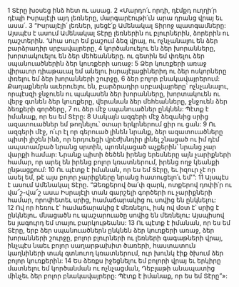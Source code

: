 1 Տէրը խօսեց ինձ հետ ու ասաց. 2 «Մարդո՛ւ որդի, դէմքդ ուղղի՛ր դէպի Իսրայէլի այդ լեռները, մարգարէութի՛ւն արա դրանց վրայ եւ ասա՛. 3 “Իսրայէլի՛ լեռներ, լսեցէ՛ք Ամենակալ Տիրոջ պատգամները: Այսպէս է ասում Ամենակալ Տէրը լեռներին ու բլուրներին, ձորերին ու դաշտերին. ‘Ահա սուր եմ քաշում ձեզ վրայ, ու ոչնչանալու են ձեր բարձրադիր սրբավայրերը, 4 կործանուելու են ձեր խորանները, խորտակուելու են ձեր մեհեանները. ու գետին եմ փռելու ձեր սպանուածներին ձեր կուռքերի առաջ: 5 Ձեր կուռքերի առաջ վիրաւոր դիաթաւալ եմ անելու իսրայէլացիներիդ ու ձեր ոսկորները փռելու եմ ձեր խորանների շուրջը, 6 ձեր բոլոր բնակավայրերում: Քաղաքներն աւերուելու են, բարձրադիր սրբավայրերը՝ ոչնչանալու, որպէսզի ջնջուեն ու պակասեն ձեր խորանները, խորտակուեն ու վերջ գտնեն ձեր կուռքերը, վերանան ձեր մեհեանները, ջնջուեն ձեր ձեռքերի գործերը, 7 ու ձեր մէջ սպանուածներ ընկնեն: Պէտք է իմանաք, որ ես եմ Տէրը:
8 Սակայն ազգերի մէջ ձեզանից սրից ազատուածներ եմ թողնելու՝ օտար երկրներում ցիր ու ցան: 9 Ու ազգերի մէջ, ո՛ւր էլ որ գերուած լինեն նրանք, ձեր ազատուածները պիտի յիշեն ինձ, որ երդուեցի վրէժխնդիր լինել շնացած ու իմ դէմ ապստամբած նրանց սրտին, պոռնկացած աչքերին՝ նրանց չար վարքի համար: Նրանք պիտի ծեծեն իրենց երեսները այն չարիքների համար, որ արել են իրենց բոլոր կռատներում, իրենց ողջ կեանքի ընթացքում: 10 Ու պէտք է իմանան, որ ես եմ Տէրը, եւ իզուր չէ որ ասել եմ, թէ այս բոլոր չարիքները նրանց հատուցելո՛ւ եմ’”: 11 Այսպէս է ասում Ամենակալ Տէրը. “Ձեռքերով ծա՛փ զարկ, ոտքերով դոփի՛ր ու վա՜շ-վա՜շ ասա Իսրայէլի տան գարշելի գործերի ու չարիքների համար, որովհետեւ սրից, համաճարակից ու սովից են ընկնելու: 12 Ով որ հեռու է՝ համաճարակից է մեռնելու, իսկ ով մօտ է՝ սրից է ընկնելու. մնացածն ու պաշարուածը սովից են մեռնելու: Այսպիսով ես յագուրդ եմ տալու բարկութեանս: 13 Ու պէտք է իմանան, որ ես եմ Տէրը, երբ ձեր սպանուածներն ընկնեն ձեր կուռքերի առաջ, ձեր խորանների շուրջը, բոլոր բլուրների ու լեռների գագաթների վրայ, ինչպէս նաեւ բոլոր սաղարթախիտ ծառերի, հաստատուն կաղնիների տակ գտնուող կռատներում, ուր խունկ էիք ծխում ձեր բոլոր կուռքերին: 14 Ես ձեռքս իջեցնելու եմ բոլորի վրայ եւ երկիրը մատնելու եմ կործանման ու ոչնչացման, Դեբլաթի անապատից մինչեւ ձեր բոլոր բնակավայրերը: Պէտք է իմանաք, որ ես եմ Տէրը”»:
